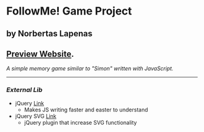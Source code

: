 # **FollowMe! Game Project**
## by Norbertas Lapenas
## [Preview Website](#).

*A simple memory game similar to "Simon" written with JavaScript.*

---

### *External Lib*

* jQuery [Link](https://jquery.com/)
  * Makes JS writing faster and easter to understand
* jQuery SVG [Link](http://keith-wood.name/svg.html)
  * jQuery plugin that increase SVG functionality
